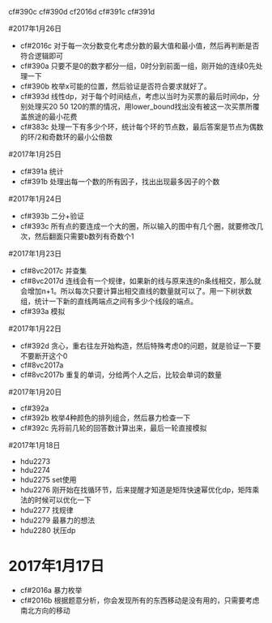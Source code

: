 cf#390c
cf#390d
cf2016d
cf#391c
cf#391d

#2017年1月26日
- cf#2016c 对于每一次分数变化考虑分数的最大值和最小值，然后再判断是否符合逻辑即可
- cf#390a 只要不是0的数字都分一组，0时分到前面一组，刚开始的连续0先处理一下
- cf#390b 枚举x可能的位置，然后验证是否符合要求就好了。
- cf#393d 线性dp，对于每个时间结点，考虑以当时为买票的最后时间dp，分别处理买20 50 120的票的情况，用lower_bound找出没有被这一次买票所覆盖旅途的最小花费
- cf#383c 处理一下有多少个环，统计每个环的节点数，最后答案是节点为偶数的环/2和奇数环的最小公倍数

#2017年1月25日
- cf#391a 统计
- cf#391b 处理出每一个数的所有因子，找出出现最多因子的个数

#2017年1月24日
- cf#393b 二分+验证
- cf#393c 所有点的要连成一个大的圈，所以输入的图中有几个圈，就要修改几次，然后翻面只需要b数列有奇数个1

#2017年1月23日
- cf#8vc2017c 并查集
- cf#8vc2017d 连线会有一个规律，如果新的线与原来连的n条线相交，那么就会增加n+1。所以每次只要计算出相交直线的数量就可以了。用一下树状数组，统计一下新的直线两端点之间有多少个线段的端点。
- cf#393a 模拟

#2017年1月22日
- cf#392d 贪心，重右往左开始构造，然后特殊考虑0的问题，就是验证一下要不要断开这个0
- cf#8vc2017a 
- cf#8vc2017b 重复的单词，分给两个人之后，比较会单词的数量

#2017年1月20日
- cf#392a 
- cf#392b 枚举4种颜色的排列组合，然后暴力检查一下
- cf#392c 先将前几轮的回答数计算出来，最后一轮直接模拟

#2017年1月18日
- hdu2273 
- hdu2274 
- hdu2275 set使用
- hdu2276 刚开始在找循环节，后来提醒才知道是矩阵快速幂优化dp，矩阵乘法的时候可以优化一下
- hdu2277 找规律 
- hdu2279 最暴力的想法
- hdu2280 状压dp

# 2017年1月17日
- cf#2016a 暴力枚举
- cf#2016b 根据题意分析，你会发现所有的东西移动是没有用的，只需要考虑南北方向的移动